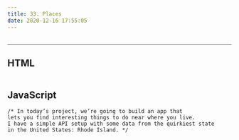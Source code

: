```yaml
---
title: 33. Places
date: 2020-12-16 17:55:05
---
```


<div class="output-container">

  <style type="text/css">
  </style>

  <script src="https://cdn.jsdelivr.net/npm/reefjs@7/dist/reef.js"></script>
  <script>
    var app = new Reef('#app', {
    data: {},
    template: function (props) {
      return 'Hi there!';
    }
    });
    app.render();
  </script>

</div>

<div class="html-container" style="border-top: .5px solid grey; margin-top: 30px;">

## HTML

```HTML

```

</div>
<div class="js-container">

## JavaScript

```JS
/* In today’s project, we’re going to build an app that
lets you find interesting things to do near where you live.
I have a simple API setup with some data from the quirkiest state
in the United States: Rhode Island. */



```

</div>
